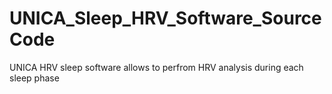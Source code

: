 # UNICA_Sleep_HRV_Software_SourceCode
UNICA HRV sleep software allows to perfrom HRV analysis during each sleep phase
